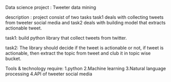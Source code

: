 
Data science project : Tweeter data mining


description :
    project consist of two tasks task1 deals with collecting tweets from tweeter social media
    and task2 deals with building model that extracts actionable tweet.


task1: build python library that collect tweets from twitter.

task2: The library should decide if the tweet is actionable or not, if tweet is actionable,
        then extract the topic from tweet and club it in topic wise bucket.


Tools & technology require:
    1.python
    2.Machine learning
    3.Natural language processing
    4.API of tweeter social media
